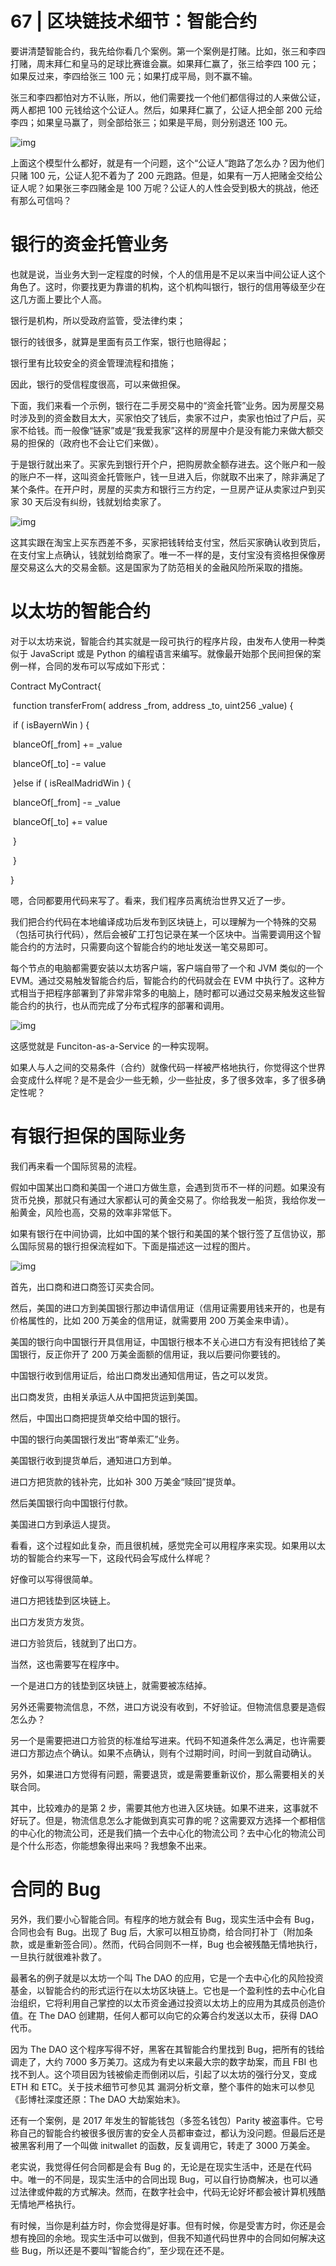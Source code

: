 # 67 | 区块链技术细节：智能合约

要讲清楚智能合约，我先给你看几个案例。第一个案例是打赌。比如，张三和李四打赌，周末拜仁和皇马的足球比赛谁会赢。如果拜仁赢了，张三给李四 100 元；如果反过来，李四给张三 100 元；如果打成平局，则不赢不输。

张三和李四都怕对方不认账，所以，他们需要找一个他们都信得过的人来做公证，两人都把 100 元钱给这个公证人。然后，如果拜仁赢了，公证人把全部 200 元给李四；如果皇马赢了，则全部给张三；如果是平局，则分别退还 100 元。

![img](https://static001.geekbang.org/resource/image/b0/bb/b0370516ca22b23fc6c1fe47e90c80bb.png)

上面这个模型什么都好，就是有一个问题，这个“公证人”跑路了怎么办？因为他们只赌 100 元，公证人犯不着为了 200 元跑路。但是，如果有一万人把赌金交给公证人呢？如果张三李四赌金是 100 万呢？公证人的人性会受到极大的挑战，他还有那么可信吗？

# 银行的资金托管业务

也就是说，当业务大到一定程度的时候，个人的信用是不足以来当中间公证人这个角色了。这时，你要找更为靠谱的机构，这个机构叫银行，银行的信用等级至少在这几方面上要比个人高。

银行是机构，所以受政府监管，受法律约束；

银行的钱很多，就算是里面有员工作案，银行也赔得起；

银行里有比较安全的资金管理流程和措施；

因此，银行的受信程度很高，可以来做担保。

下面，我们来看一个示例，银行在二手房交易中的“资金托管”业务。因为房屋交易时涉及到的资金数目太大，买家怕交了钱后，卖家不过户，卖家也怕过了户后，买家不给钱。而一般像“链家”或是“我爱我家”这样的房屋中介是没有能力来做大额交易的担保的（政府也不会让它们来做）。

于是银行就出来了。买家先到银行开个户，把购房款全额存进去。这个账户和一般的账户不一样，这叫资金托管账户，钱一旦进入后，你就取不出来了，除非满足了某个条件。在开户时，房屋的买卖方和银行三方约定，一旦房产证从卖家过户到买家 30 天后没有纠纷，钱就划给卖家了。

![img](https://static001.geekbang.org/resource/image/cf/95/cf2c80beb5379a37fe5d15bb99caa095.png)

这其实跟在淘宝上买东西差不多，买家把钱转给支付宝，然后买家确认收到货后，在支付宝上点确认，钱就划给商家了。唯一不一样的是，支付宝没有资格担保像房屋交易这么大的交易金额。这是国家为了防范相关的金融风险所采取的措施。

# 以太坊的智能合约

对于以太坊来说，智能合约其实就是一段可执行的程序片段，由发布人使用一种类似于 JavaScript 或是 Python 的编程语言来编写。就像最开始那个民间担保的案例一样，合同的发布可以写成如下形式：

Contract MyContract{

​    function transferFrom(  address _from, address _to, uint256 _value) {

​        if ( isBayernWin ) {

​            blanceOf[_from] +=  _value

​            blanceOf[_to] -= value

​        }else if ( isRealMadridWin ) {

​            blanceOf[_from] -= _value

​            blanceOf[_to] += value

​        }

​    }

}

嗯，合同都要用代码来写了。看来，我们程序员离统治世界又近了一步。

我们把合约代码在本地编译成功后发布到区块链上，可以理解为一个特殊的交易（包括可执行代码），然后会被矿工打包记录在某一个区块中。当需要调用这个智能合约的方法时，只需要向这个智能合约的地址发送一笔交易即可。

每个节点的电脑都需要安装以太坊客户端，客户端自带了一个和 JVM 类似的一个 EVM。通过交易触发智能合约后，智能合约的代码就会在 EVM 中执行了。这种方式相当于把程序部署到了非常非常多的电脑上，随时都可以通过交易来触发这些智能合约的执行，也从而完成了分布式程序的部署和调用。

![img](https://static001.geekbang.org/resource/image/f0/cb/f000316a917d59fffd8a067b4201b0cb.png)

这感觉就是 Funciton-as-a-Service 的一种实现啊。

如果人与人之间的交易条件（合约）就像代码一样被严格地执行，你觉得这个世界会变成什么样呢？是不是会少一些无赖，少一些扯皮，多了很多效率，多了很多确定性呢？

# 有银行担保的国际业务

我们再来看一个国际贸易的流程。

假如中国某出口商和美国一个进口方做生意，会遇到货币不一样的问题。如果没有货币兑换，那就只有通过大家都认可的黄金交易了。你给我发一船货，我给你发一船黄金，风险也高，交易的效率非常低下。

如果有银行在中间协调，比如中国的某个银行和美国的某个银行签了互信协议，那么国际贸易的银行担保流程如下。下面是描述这一过程的图片。

![img](https://static001.geekbang.org/resource/image/9d/59/9d19c5e890bafa85f8704b002bd79759.png)

首先，出口商和进口商签订买卖合同。

然后，美国的进口方到美国银行那边申请信用证（信用证需要用钱来开的，也是有价格属性的，比如 200 万美金的信用证，就需要用 200 万美金来申请）。

美国的银行向中国银行开具信用证，中国银行根本不关心进口方有没有把钱给了美国银行，反正你开了 200 万美金面额的信用证，我以后要问你要钱的。

中国银行收到信用证后，给出口商发出通知信用证，告之可以发货。

出口商发货，由相关承运人从中国把货运到美国。

然后，中国出口商把提货单交给中国的银行。

中国的银行向美国银行发出“寄单索汇”业务。

美国银行收到提货单后，通知进口方到单。

进口方把货款的钱补完，比如补 300 万美金“赎回”提货单。

然后美国银行向中国银行付款。

美国进口方到承运人提货。

看看，这个过程如此复杂，而且很机械，感觉完全可以用程序来实现。如果用以太坊的智能合约来写一下，这段代码会写成什么样呢？

好像可以写得很简单。

进口方把钱垫到区块链上。

出口方发货方发货。

进口方验货后，钱就到了出口方。

当然，这也需要写在程序中。

一个是进口方的钱垫到区块链上，就需要被冻结掉。

另外还需要物流信息，不然，进口方说没有收到，不好验证。但物流信息要是造假怎么办？

另一个是需要把进口方验货的标准给写进来。代码不知道条件怎么满足，也许需要进口方那边点个确认。如果不点确认，则有个过期时间，时间一到就自动确认。

另外，如果进口方觉得有问题，需要退货，或是需要重新议价，那么需要相关的关联合同。

其中，比较难办的是第 2 步，需要其他方也进入区块链。如果不进来，这事就不好玩了。但是，物流信息怎么才能做到真实可靠的呢？这需要双方选择一个都相信的中心化的物流公司，还是我们搞一个去中心化的物流公司？去中心化的物流公司是个什么形态，你能想象得出来吗？我想象不出来。

# 合同的 Bug

另外，我们要小心智能合同。有程序的地方就会有 Bug，现实生活中会有 Bug，合同也会有 Bug。出现了 Bug 后，大家可以相互协商，给合同打补丁（附加条款，或是重新签合同）。然而，代码合同则不一样，Bug 也会被残酷无情地执行，一旦执行就很难补救了。

最著名的例子就是以太坊一个叫 The DAO 的应用，它是一个去中心化的风险投资基金，以智能合约的形式运行在以太坊区块链上。它也是一个盈利性的去中心化自治组织，它将利用自己掌控的以太币资金通过投资以太坊上的应用为其成员创造价值。在 The DAO 创建期，任何人都可以向它的众筹合约发送以太币，获得 DAO 代币。

因为 The DAO 这个程序写得不好，黑客在其智能合约里找到 Bug，把所有的钱给调走了，大约 7000 多万美刀。这成为有史以来最大宗的数字劫案，而且 FBI 也找不到人。这个项目因为钱被偷走而倒闭以后，引起了以太坊的强行分叉，变成 ETH 和 ETC。关于技术细节可参见其 漏洞分析文章，整个事件的始末可以参见《彭博社深度还原：The DAO 大劫案始末》。

还有一个案例，是 2017 年发生的智能钱包（多签名钱包）Parity 被盗事件。它号称自己的智能合约被很多很厉害的安全人员都审查过，都认为没问题。但最后还是被黑客利用了一个叫做 initwallet 的函数，反复调用它，转走了 3000 万美金。

老实说，我觉得任何合同都是会有 Bug 的，无论是在现实生活中，还是在代码中。唯一的不同是，现实生活中的合同出现 Bug，可以自行协商解决，也可以通过法律或仲裁的方式解决。然而，在数字社会中，代码无论好坏都会被计算机残酷无情地严格执行。

有时候，当你是利益方时，你会觉得是好事。但有时候，你是受害方时，你还是会想有挽回的余地。现实生活中可以做到，但我不知道代码世界中的合同如何解决这些 Bug，所以还是不要叫“智能合约”，至少现在还不是。